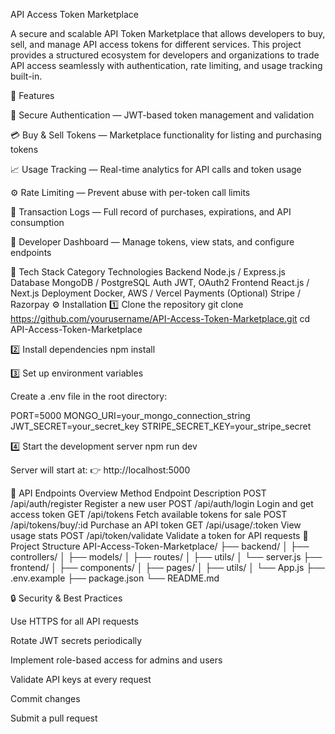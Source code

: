 API Access Token Marketplace

A secure and scalable API Token Marketplace that allows developers to buy, sell, and manage API access tokens for different services. This project provides a structured ecosystem for developers and organizations to trade API access seamlessly with authentication, rate limiting, and usage tracking built-in.

🚀 Features

🔐 Secure Authentication — JWT-based token management and validation

💳 Buy & Sell Tokens — Marketplace functionality for listing and purchasing tokens

📈 Usage Tracking — Real-time analytics for API calls and token usage

⚙️ Rate Limiting — Prevent abuse with per-token call limits

🧾 Transaction Logs — Full record of purchases, expirations, and API consumption

🧠 Developer Dashboard — Manage tokens, view stats, and configure endpoints

🧩 Tech Stack
Category	Technologies
Backend	Node.js / Express.js
Database	MongoDB / PostgreSQL
Auth	JWT, OAuth2
Frontend	React.js / Next.js
Deployment	Docker, AWS / Vercel
Payments (Optional)	Stripe / Razorpay
⚙️ Installation
1️⃣ Clone the repository
git clone https://github.com/yourusername/API-Access-Token-Marketplace.git
cd API-Access-Token-Marketplace

2️⃣ Install dependencies
npm install

3️⃣ Set up environment variables

Create a .env file in the root directory:

PORT=5000
MONGO_URI=your_mongo_connection_string
JWT_SECRET=your_secret_key
STRIPE_SECRET_KEY=your_stripe_secret

4️⃣ Start the development server
npm run dev


Server will start at:
👉 http://localhost:5000

🧠 API Endpoints Overview
Method	Endpoint	Description
POST	/api/auth/register	Register a new user
POST	/api/auth/login	Login and get access token
GET	/api/tokens	Fetch available tokens for sale
POST	/api/tokens/buy/:id	Purchase an API token
GET	/api/usage/:token	View usage stats
POST	/api/token/validate	Validate a token for API requests
🧰 Project Structure
API-Access-Token-Marketplace/
├── backend/
│   ├── controllers/
│   ├── models/
│   ├── routes/
│   ├── utils/
│   └── server.js
├── frontend/
│   ├── components/
│   ├── pages/
│   ├── utils/
│   └── App.js
├── .env.example
├── package.json
└── README.md



🔒 Security & Best Practices

Use HTTPS for all API requests

Rotate JWT secrets periodically

Implement role-based access for admins and users

Validate API keys at every request


Commit changes

Submit a pull request
